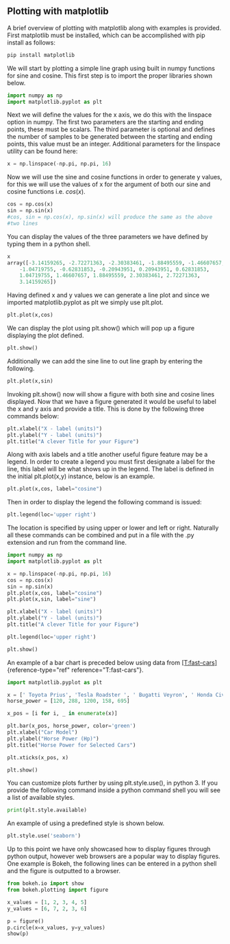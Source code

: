 Plotting with matplotlib
-------------------------------

A brief overview of plotting with matplotlib along with examples is
provided. First matplotlib must be installed, which can be accomplished
with pip install as follows:

```bash
pip install matplotlib
```

We will start by plotting a simple line graph using built in numpy
functions for sine and cosine. This first step is to import the proper
libraries shown below.

```python
import numpy as np
import matplotlib.pyplot as plt
```

Next we will define the values for the x axis, we do this with the
linspace option in numpy. The first two parameters are the starting and
ending points, these must be scalars. The third parameter is optional and
defines the number of samples to be generated between the starting and
ending points, this value must be an integer. Additional parameters for
the linspace utility can be found here:

```python
x = np.linspace(-np.pi, np.pi, 16)
```

Now we will use the sine and cosine functions in order to generate y
values, for this we will use the values of x for the argument of both
our sine and cosine functions i.e. $cos(x)$.

```python
cos = np.cos(x)
sin = np.sin(x)
#cos, sin = np.cos(x), np.sin(x) will produce the same as the above
#two lines
```

You can display the values of the three parameters we have defined by
typing them in a python shell.

```python
x
array([-3.14159265, -2.72271363, -2.30383461, -1.88495559, -1.46607657,
    -1.04719755, -0.62831853, -0.20943951, 0.20943951, 0.62831853,
    1.04719755, 1.46607657, 1.88495559, 2.30383461, 2.72271363,
    3.14159265])
```

Having defined x and y values we can generate a line plot and since we
imported matplotlib.pyplot as plt we simply use plt.plot.

```python
plt.plot(x,cos)
```

We can display the plot using plt.show() which will pop up a figure
displaying the plot defined.

```python
plt.show()
```

Additionally we can add the sine line to out line graph by entering the
following.

```python
plt.plot(x,sin)
```

Invoking plt.show() now will show a figure with both sine and cosine
lines displayed. Now that we have a figure generated it would be useful
to label the x and y axis and provide a title. This is done by the
following three commands below:

```python
plt.xlabel("X - label (units)")
plt.ylabel("Y - label (units)")
plt.title("A clever Title for your Figure")
```

Along with axis labels and a title another useful figure feature may be
a legend. In order to create a legend you must first designate a label
for the line, this label will be what shows up in the legend. The label
is defined in the initial plt.plot(x,y) instance, below is an example.

```python
plt.plot(x,cos, label="cosine")
```

Then in order to display the legend the following command is issued:

```python
plt.legend(loc='upper right')
```

The location is specified by using upper or lower and left or right.
Naturally all these commands can be combined and put in a file with the
.py extension and run from the command line.

```python
import numpy as np
import matplotlib.pyplot as plt

x = np.linspace(-np.pi, np.pi, 16)
cos = np.cos(x)
sin = np.sin(x)
plt.plot(x,cos, label="cosine")
plt.plot(x,sin, label="sine")

plt.xlabel("X - label (units)")
plt.ylabel("Y - label (units)")
plt.title("A clever Title for your Figure")

plt.legend(loc='upper right')

plt.show()
```

An example of a bar chart is preceded below using data from
 [\[T:fast-cars\]](#T:fast-cars){reference-type="ref"
reference="T:fast-cars"}.

```python
import matplotlib.pyplot as plt

x = [' Toyota Prius', 'Tesla Roadster ', ' Bugatti Veyron', ' Honda Civic ', ' Lamborghini Aventador ']
horse_power = [120, 288, 1200, 158, 695]

x_pos = [i for i, _ in enumerate(x)]

plt.bar(x_pos, horse_power, color='green')
plt.xlabel("Car Model")
plt.ylabel("Horse Power (Hp)")
plt.title("Horse Power for Selected Cars")

plt.xticks(x_pos, x)

plt.show()
```

You can customize plots further by using plt.style.use(), in python 3.
If you provide the following command inside a python command shell you
will see a list of available styles.

```python
print(plt.style.available)
```

An example of using a predefined style is shown below.

```python
plt.style.use('seaborn')
```

Up to this point we have only showcased how to display figures through
python output, however web browsers are a popular way to display
figures. One example is Bokeh, the following lines can be entered in a
python shell and the figure is outputted to a browser.

```python
from bokeh.io import show
from bokeh.plotting import figure

x_values = [1, 2, 3, 4, 5]
y_values = [6, 7, 2, 3, 6]

p = figure()
p.circle(x=x_values, y=y_values)
show(p)
```
